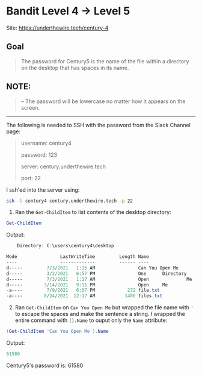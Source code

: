 # Bandit Level 4 → Level 5

Site: https://underthewire.tech/century-4
## Goal
> The password for Century5 is the name of the file within a directory on the desktop that has spaces in its name.

## NOTE:
> – The password will be lowercase no matter how it appears on the screen.
-----------------

The following is needed to SSH with the password from the Slack Channel page:
> username: century4
> 
> password: 123
> 
> server: century.underthewire.tech
> 
> port: 22

I ssh'ed into the server using:
```bash
ssh -l century4 century.underthewire.tech -p 22
```
1. Ran the `Get-ChildItem` to list contents of the desktop directory:
```powershell
Get-ChildItem
```
Output:
```powershell
    Directory: C:\users\century4\desktop

Mode                LastWriteTime         Length Name
----                -------------         ------ ----
d-----         7/3/2021   1:15 AM                Can You Open Me
d-----         3/2/2021   6:57 PM                One      Directory
d-----         7/3/2021   1:17 AM                Open              Me
d-----        3/14/2021   9:11 PM                Open     Me
-a----         7/9/2021   6:07 PM            272 file.txt
-a----        8/24/2021  12:17 AM           1486 files.txt
```
2. Ran `Get-ChildItem` on `Can You Open Me` but wrapped the file name with `'` to escape the spaces and make the sentence a string. I wrapped the entire command with `().Name` to ouput only the `Name` attribute:
```powershell
(Get-ChildItem 'Can You Open Me').Name
```
Output:
```powershell
61580
```

Century5's password is: 61580
